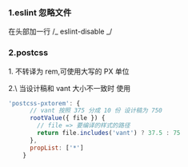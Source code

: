### 1.eslint 忽略文件

在头部加一行 /_ eslint-disable _/

### 2.postcss

1\. 不转译为 rem,可使用大写的 PX 单位

2.\ 当设计稿和 vant 大小不一致时 使用

```js
'postcss-pxtorem': {
      // vant 按照 375 分成 10 份 设计稿为 750
      rootValue({ file }) {
        // file => 要编译的样式的路径
        return file.includes('vant') ? 37.5 : 75
      },
      propList: ['*']
    }
```
